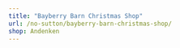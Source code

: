 ```yaml
---
title: "Bayberry Barn Christmas Shop"
url: /no-sutton/bayberry-barn-christmas-shop/
shop: Andenken
---
```

